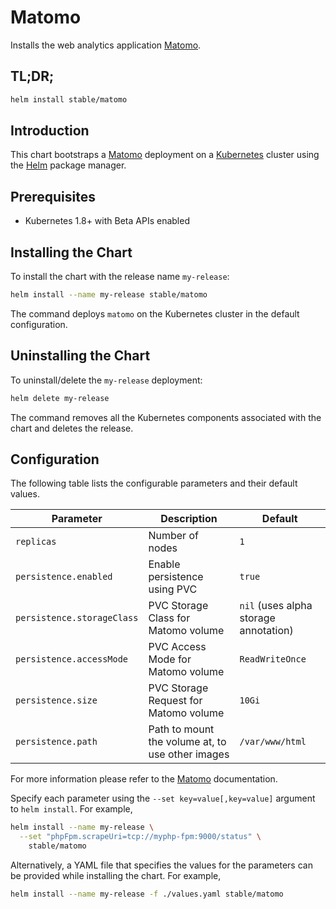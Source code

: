 # Matomo

Installs the web analytics application [Matomo](https://matomo.com).

## TL;DR;

```sh
helm install stable/matomo
```

## Introduction

This chart bootstraps a [Matomo](https://matomo.org) deployment on a [Kubernetes](http://kubernetes.io) cluster using the [Helm](https://helm.sh) package manager.

## Prerequisites

- Kubernetes 1.8+ with Beta APIs enabled

## Installing the Chart

To install the chart with the release name `my-release`:

```sh
helm install --name my-release stable/matomo
```

The command deploys `matomo` on the Kubernetes cluster in the default configuration.

## Uninstalling the Chart

To uninstall/delete the `my-release` deployment:

```sh
helm delete my-release
```

The command removes all the Kubernetes components associated with the chart and deletes the release.

## Configuration

The following table lists the configurable parameters and their default values.

|         Parameter          |                   Description                    |                Default                |
| -------------------------- | ------------------------------------------------ | ------------------------------------- |
| `replicas`                 | Number of nodes                                  | `1`                                   |
| `persistence.enabled`      | Enable persistence using PVC                     | `true`                                |
| `persistence.storageClass` | PVC Storage Class for Matomo volume              | `nil` (uses alpha storage annotation) |
| `persistence.accessMode`   | PVC Access Mode for Matomo volume                | `ReadWriteOnce`                       |
| `persistence.size`         | PVC Storage Request for Matomo volume            | `10Gi`                                |
| `persistence.path`         | Path to mount the volume at, to use other images | `/var/www/html`                       |

For more information please refer to the [Matomo](https://matomo.org/docs/) documentation.

Specify each parameter using the `--set key=value[,key=value]` argument to `helm install`. For example,

```sh
helm install --name my-release \
  --set "phpFpm.scrapeUri=tcp://myphp-fpm:9000/status" \
    stable/matomo
```

Alternatively, a YAML file that specifies the values for the parameters can be provided while installing the chart. For example,

```sh
helm install --name my-release -f ./values.yaml stable/matomo
```
